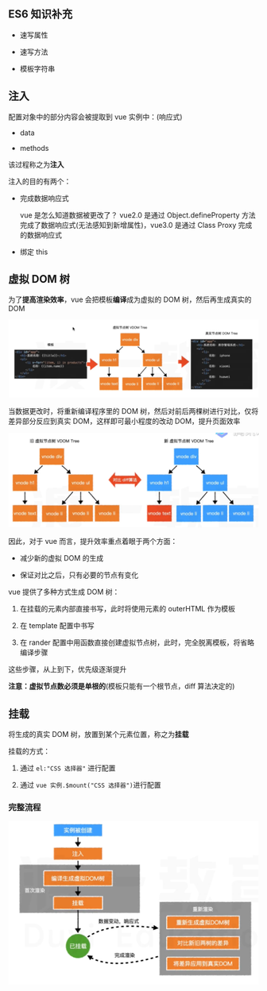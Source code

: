 ## ES6 知识补充

- 速写属性

- 速写方法

- 模板字符串

## 注入

配置对象中的部分内容会被提取到 vue 实例中：(响应式)

- data

- methods

该过程称之为**注入**

注入的目的有两个：

- 完成数据响应式

  vue 是怎么知道数据被更改了？
  vue2.0 是通过 Object.defineProperty 方法完成了数据响应式(无法感知到新增属性)，vue3.0 是通过 Class Proxy 完成的数据响应式

- 绑定 this

## 虚拟 DOM 树

为了**提高渲染效率**，vue 会把模板**编译**成为虚拟的 DOM 树，然后再生成真实的 DOM

<img src="./img/虚拟节点树.png" alt="" />

当数据更改时，将重新编译程序里的 DOM 树，然后对前后两棵树进行对比，仅将差异部分反应到真实 DOM，这样即可最小程度的改动 DOM，提升页面效率

<img src="./img/新旧对比.png" alt="" />

因此，对于 vue 而言，提升效率重点着眼于两个方面：

- 减少新的虚拟 DOM 的生成

- 保证对比之后，只有必要的节点有变化

vue 提供了多种方式生成 DOM 树：

1. 在挂载的元素内部直接书写，此时将使用元素的 outerHTML 作为模板

2. 在 template 配置中书写

3. 在 rander 配置中用函数直接创建虚拟节点树，此时，完全脱离模板，将省略编译步骤

这些步骤，从上到下，优先级逐渐提升

**注意：虚拟节点数必须是单根的**(模板只能有一个根节点，diff 算法决定的)

## 挂载

将生成的真实 DOM 树，放置到某个元素位置，称之为**挂载**

挂载的方式：

1. 通过 `el:"CSS 选择器"` 进行配置

2. 通过 `vue 实例.$mount("CSS 选择器")`进行配置

### 完整流程

<img src="./img/完整流程.png" alt="" />
